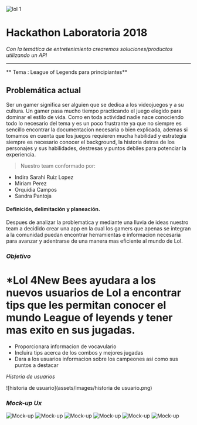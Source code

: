 ![lol 1](https://user-images.githubusercontent.com/37418547/45261121-a7caa080-b3bf-11e8-9bf0-6c6cab426cdf.JPG)
<!-- ![logo](https://cdn-images-1.medium.com/max/945/1*3ebT5azEfTrKxANOE3BwyA.jpeg) -->
 # Hackathon Laboratoria 2018


_Con la temática  de entretenimiento crearemos soluciones/productos utilizando un API_
***
** Tema : League of Legends  para principiantes**

## Problemática actual

Ser un gamer significa ser alguien que se dedica a los videojuegos y a su cultura.
Un gamer pasa mucho tiempo practicando el juego elegido para dominar el estilo de vida.
Como en toda actividad nadie nace conociendo todo lo necesario del tema y es un poco frustrante ya que no siempre es sencillo encontrar la documentacion necesaria o bien explicada, ademas si tomamos en cuenta que los juegos requieren mucha habilidad y estrategia siempre es necesario conocer el background, la historia detras de los personajes y sus habilidades, destresas y puntos debiles para potenciar la experiencia.

>Nuestro team conformado por:
* Indira Sarahi Ruiz Lopez
* Miriam Perez
* Orquidia Campos
* Sandra Pantoja

#### Definición, delimitación y planeación.

Despues de analizar la problematica y mediante una lluvia de ideas nuestro team a decidido crear una app en la cual los gamers que apenas se integran a la comunidad puedan encontrar herramientas e informacion necesaria para avanzar y adentrarse de una manera mas eficiente al mundo de Lol.

### *Objetivo*


# *Lol 4New Bees ayudara a los nuevos usuarios de Lol a encontrar tips que les permitan conocer el mundo League of leyends y tener mas exito en sus jugadas.

* Proporcionara informacion de vocavulario
* Incluira tips acerca de los combos y mejores jugadas
* Dara a los usuarios informacion sobre los campeones asi como sus puntos a destacar


*Historia de usuarios*

![historia de usuario](assets/images/historia de usuario.png)

 ### *Mock-up Ux*

![Mock-up](Prototype/1.png)
![Mock-up](Prototype/2.png)
![Mock-up](Prototype/3.png)
![Mock-up](Prototype/4.png)
![Mock-up](Prototype/5.png)
![Mock-up](Prototype/6.png)
